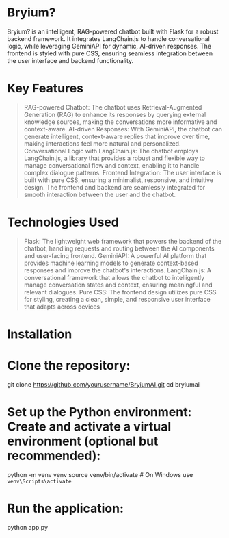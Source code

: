 # Bryium?
Bryium? is an intelligent, RAG-powered chatbot built with Flask for a robust backend framework. It integrates LangChain.js to handle conversational logic, while leveraging GeminiAPI for dynamic, AI-driven responses. The frontend is styled with pure CSS, ensuring seamless integration between the user interface and backend functionality. 
# Key Features
> RAG-powered Chatbot: The chatbot uses Retrieval-Augmented Generation (RAG) to enhance its responses by querying external knowledge sources, making the conversations more informative and context-aware.
> AI-driven Responses: With GeminiAPI, the chatbot can generate intelligent, context-aware replies that improve over time, making interactions feel more natural and personalized.
> Conversational Logic with LangChain.js: The chatbot employs LangChain.js, a library that provides a robust and flexible way to manage conversational flow and context, enabling it to handle complex dialogue patterns.
> Frontend Integration: The user interface is built with pure CSS, ensuring a minimalist, responsive, and intuitive design. The frontend and backend are seamlessly integrated for smooth interaction between the user and the chatbot.
# Technologies Used
> Flask: The lightweight web framework that powers the backend of the chatbot, handling requests and routing between the AI components and user-facing frontend.
>GeminiAPI: A powerful AI platform that provides machine learning models to generate context-based responses and improve the chatbot's interactions.
> LangChain.js: A conversational framework that allows the chatbot to intelligently manage conversation states and context, ensuring meaningful and relevant dialogues.
> Pure CSS: The frontend design utilizes pure CSS for styling, creating a clean, simple, and responsive user interface that adapts across devices

# Installation
# Clone the repository:
git clone https://github.com/yourusername/BryiumAI.git
cd bryiumai
# Set up the Python environment: Create and activate a virtual environment (optional but recommended):
python -m venv venv
source venv/bin/activate  # On Windows use `venv\Scripts\activate`

# Run the application:
python app.py
